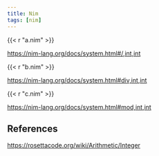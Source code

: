 ```yaml
---
title: Nim
tags: [nim]
---
```


{{< r "a.nim" >}}

<https://nim-lang.org/docs/system.html#/,int,int>

{{< r "b.nim" >}}

<https://nim-lang.org/docs/system.html#div,int,int>

{{< r "c.nim" >}}

<https://nim-lang.org/docs/system.html#mod,int,int>

## References

<https://rosettacode.org/wiki/Arithmetic/Integer>
